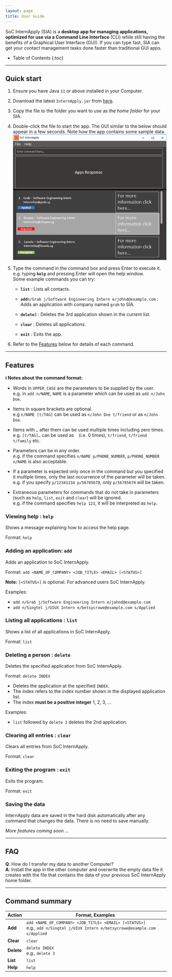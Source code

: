 ```yaml
---
layout: page
title: User Guide
---
```


SoC InternApply (SIA) is a **desktop app for managing applications, optimized for use via a Command Line Interface** (CLI) while still having the benefits of a Graphical User Interface (GUI). If you can type fast, SIA can get your contact management tasks done faster than traditional GUI apps.

* Table of Contents
{:toc}

--------------------------------------------------------------------------------------------------------------------

## Quick start

1. Ensure you have Java `11` or above installed in your Computer.

1. Download the latest `InternApply.jar` from [here](https://github.com/AY2122S2-CS2103T-T11-3/tp/releases).

1. Copy the file to the folder you want to use as the _home folder_ for your SIA.

1. Double-click the file to start the app. The GUI similar to the below should appear in a few seconds. Note how the app contains some sample data.<br>
   ![Ui](images/Ui.png)

1. Type the command in the command box and press Enter to execute it. e.g. typing **`help`** and pressing Enter will open the help window.<br>
   Some example commands you can try:

   * **`list`** : Lists all contacts.

   * **`add`**`n/Grab j/Software Engineering Intern e/johnd@example.com` : Adds an application with company named `grab` to SIA.

   * **`delete`**`3` : Deletes the 3rd application shown in the current list.

   * **`clear`** : Deletes all applications.

   * **`exit`** : Exits the app.

1. Refer to the [Features](#features) below for details of each command.

--------------------------------------------------------------------------------------------------------------------

## Features

<div markdown="block" class="alert alert-info">

**:information_source: Notes about the command format:**<br>

* Words in `UPPER_CASE` are the parameters to be supplied by the user.<br>
  e.g. in `add n/NAME`, `NAME` is a parameter which can be used as `add n/John Doe`.

* Items in square brackets are optional.<br>
  e.g `n/NAME [t/TAG]` can be used as `n/John Doe t/friend` or as `n/John Doe`.

* Items with `…`​ after them can be used multiple times including zero times.<br>
  e.g. `[t/TAG]…​` can be used as ` ` (i.e. 0 times), `t/friend`, `t/friend t/family` etc.

* Parameters can be in any order.<br>
  e.g. if the command specifies `n/NAME p/PHONE_NUMBER`, `p/PHONE_NUMBER n/NAME` is also acceptable.

* If a parameter is expected only once in the command but you specified it multiple times, only the last occurrence of the parameter will be taken.<br>
  e.g. if you specify `p/12341234 p/56785678`, only `p/56785678` will be taken.

* Extraneous parameters for commands that do not take in parameters (such as `help`, `list`, `exit` and `clear`) will be ignored.<br>
  e.g. if the command specifies `help 123`, it will be interpreted as `help`.

</div>

### Viewing help : `help`

Shows a message explaining how to access the help page.

<!-- ![help message](images/helpMessage.png) -->

Format: `help`


### Adding an application: `add`

Adds an application to SoC InternApply.

Format: `add <NAME_OF_COMPANY> <JOB_TITLE> <EMAIL> [<STATUS>]`

**Note:** `[<STATUS>]` is optional. For advanced users SoC InternApply.

Examples:
* `add n/Grab j/Software Engineering Intern e/johnd@example.com`
* `add n/Singtel j/UIUX Intern e/betsycrowe@example.com s/Applied`

### Listing all applications : `list`

Shows a list of all applications in SoC InternApply.

Format: `list`

### Deleting a person : `delete`

Deletes the specified application from SoC InternApply.

Format: `delete INDEX`

* Deletes the application at the specified `INDEX`.
* The index refers to the index number shown in the displayed application list.
* The index **must be a positive integer** 1, 2, 3, …​

Examples:
* `list` followed by `delete 2` deletes the 2nd application.

### Clearing all entries : `clear`

Clears all entries from SoC InternApply.

Format: `clear`

### Exiting the program : `exit`

Exits the program.

Format: `exit`

### Saving the data

InternApply data are saved in the hard disk automatically after any command that changes the data. There is no need to save manually.

_More features coming soon ..._

--------------------------------------------------------------------------------------------------------------------

## FAQ

**Q**: How do I transfer my data to another Computer?<br>
**A**: Install the app in the other computer and overwrite the empty data file it creates with the file that contains the data of your previous SoC InternApply home folder.

--------------------------------------------------------------------------------------------------------------------

## Command summary

Action | Format, Examples
--------|------------------
**Add** | `add <NAME_OF_COMPANY> <JOB_TITLE> <EMAIL> [<STATUS>]` <br> e.g., `add n/Singtel j/UIUX Intern e/betsycrowe@example.com s/Applied`
**Clear** | `clear`
**Delete** | `delete INDEX`<br> e.g., `delete 3`
**List** | `list`
**Help** | `help`
